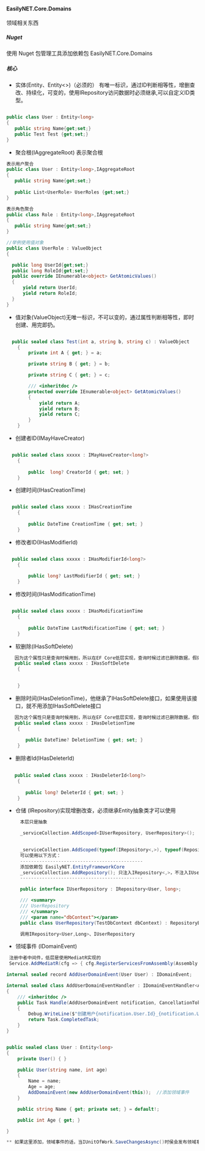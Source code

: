 ﻿#### EasilyNET.Core.Domains

领域相关东西

##### Nuget

使用 Nuget 包管理工具添加依赖包 EasilyNET.Core.Domains

##### 核心
- 实体(Entity、Entity<>)（必须的） 有唯一标识，通过ID判断相等性，增删查改、持续化，可变的，使用IRepository访问数据时必须继承,可以自定义ID类型。
```csharp

public class User : Entity<long>
{
   public string Name{get;set;}
   public Test Test {get;set;}
}
```
- 聚合根(IAggregateRoot) 表示聚合根
```csharp
表示用户聚合
public class User : Entity<long>,IAggregateRoot
{
   public string Name{get;set;}
   
   public List<UserRole> UserRoles {get;set;}
}

表示角色聚合
public class Role : Entity<long>,IAggregateRoot
{
   public string Name{get;set;}
}

//举例使用值对象
public class UserRole : ValueObject
{

  public long UserId{get;set;}
  public long RoleId{get;set;}
  public override IEnumerable<object> GetAtomicValues()
  {
      yield return UserId;
      yield return RoleId;
  }
}
```
- 值对象(ValueObject)无唯一标识，不可以变的，通过属性判断相等性，即时创建、用完即扔。
```csharp

  public sealed class Test(int a, string b, string c) : ValueObject
    {
        private int A { get; } = a;

        private string B { get; } = b;

        private string C { get; } = c;

        /// <inheritdoc />
        protected override IEnumerable<object> GetAtomicValues()
        {
            yield return A;
            yield return B;
            yield return C;
        }
    }
```

- 创建者ID(IMayHaveCreator)
```csharp

  public sealed class xxxxx : IMayHaveCreator<long?>
    {
      
        public  long? CreatorId { get; set; }
    }
```
- 创建时间(IHasCreationTime)
```csharp

  public sealed class xxxxx : IHasCreationTime
    {
      
        public DateTime CreationTime { get; set; }
    }
```
- 修改者ID(IHasModifierId)
```csharp

  public sealed class xxxxx : IHasModifierId<long?>
    {
      
        public long? LastModifierId { get; set; }
    }
```
- 修改时间(IHasModificationTime)
```csharp

  public sealed class xxxxx : IHasModificationTime
    {
      
        public DateTime LastModificationTime { get; set; }
    }
```
- 软删除(IHasSoftDelete)
```csharp
   因为这个属性只是查询时候用到，所以在EF Core低层实现，查询时候过滤已删除数据，假如是删除，把字段设置已删除，而不是把数据删除
   public sealed class xxxxx : IHasSoftDelete
    {
      

    }
```
- 删除时间(IHasDeletionTime)，他继承了IHasSoftDelete接口，如果使用该接口，就不用添加IHasSoftDelete接口
```csharp
   因为这个属性只是查询时候用到，所以在EF Core低层实现，查询时候过滤已删除数据，假如是删除，把字段设置已删除，而不是把数据删除
   public sealed class xxxxx : IHasDeletionTime
    {
      
       public DateTime? DeletionTime { get; set; }
    }
```
- 删除者Id(IHasDeleterId)
```csharp
  
   public sealed class xxxxx : IHasDeleterId<long?>
    {
      
       public long? DeleterId { get; set; }
    }
```
- 仓储 (IRepository)实现增删改查，必须继承Entity抽象类才可以使用
```csharp
     本层只是抽象

     _serviceCollection.AddScoped<IUserRepository, UserRepository>();

    
     _serviceCollection.AddScoped(typeof(IRepository<,>), typeof(Repository<,>));
     可以使用以下方式：
     ---------------------------------------------
     添加依赖包 EasilyNET.EntityFrameworkCore
     _serviceCollection.AddRepository(); 只注入IRepository<,>，不注入IUserRepository，IUserRepository可以使用自动注入
     ---------------------------------------------

     public interface IUserRepository : IRepository<User, long>;

     /// <summary>
     /// UserRepository
     /// </summary>
     /// <param name="dbContext"></param>
     public class UserRepository(TestDbContext dbContext) : RepositoryBase<User, long, TestDbContext>(dbContext), IUserRepository;

     调用IRepository<User,Long>、IUserRepository
```
- 领域事件 (IDomainEvent)
```csharp
 注册中者中间件，低层是使用MediatR实现的
 Service.AddMediatR(cfg => { cfg.RegisterServicesFromAssembly(Assembly.GetExecutingAssembly()); });

internal sealed record AddUserDomainEvent(User User) : IDomainEvent;

internal sealed class AddUserDomainEventHandler : IDomainEventHandler<AddUserDomainEvent>
{
    /// <inheritdoc />
    public Task Handle(AddUserDomainEvent notification, CancellationToken cancellationToken)
    {
        Debug.WriteLine($"创建用户{notification.User.Id}_{notification.User.Name}");
        return Task.CompletedTask;
    }
}


public sealed class User : Entity<long>
{
    private User() { }

    public User(string name, int age)
    {
        Name = name;
        Age = age;
        AddDomainEvent(new AddUserDomainEvent(this));  //添加领域事件
    }

    public string Name { get; private set; } = default!;

    public int Age { get; }

}

** 如果这里添加，领域事件的话，当IUnitOfWork.SaveChangesAsync()时侯会发布领域事件，不用手动发布。
```
